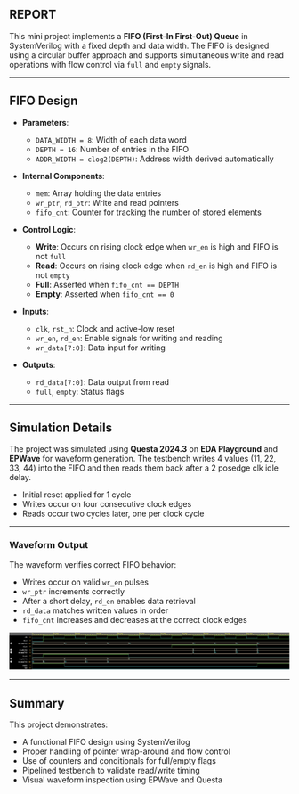 ## REPORT

This mini project implements a **FIFO (First-In First-Out) Queue** in SystemVerilog with a fixed depth and data width. The FIFO is designed using a circular buffer approach and supports simultaneous write and read operations with flow control via `full` and `empty` signals.

---

## FIFO Design

- **Parameters**:
  - `DATA_WIDTH = 8`: Width of each data word
  - `DEPTH = 16`: Number of entries in the FIFO
  - `ADDR_WIDTH = clog2(DEPTH)`: Address width derived automatically

- **Internal Components**:
  - `mem`: Array holding the data entries
  - `wr_ptr`, `rd_ptr`: Write and read pointers
  - `fifo_cnt`: Counter for tracking the number of stored elements

- **Control Logic**:
  - **Write**: Occurs on rising clock edge when `wr_en` is high and FIFO is not `full`
  - **Read**: Occurs on rising clock edge when `rd_en` is high and FIFO is not `empty`
  - **Full**: Asserted when `fifo_cnt == DEPTH`
  - **Empty**: Asserted when `fifo_cnt == 0`

- **Inputs**:
  - `clk`, `rst_n`: Clock and active-low reset
  - `wr_en`, `rd_en`: Enable signals for writing and reading
  - `wr_data[7:0]`: Data input for writing

- **Outputs**:
  - `rd_data[7:0]`: Data output from read
  - `full`, `empty`: Status flags

---

## Simulation Details

The project was simulated using **Questa 2024.3** on **EDA Playground** and **EPWave** for waveform generation. The testbench writes 4 values (11, 22, 33, 44) into the FIFO and then reads them back after a 2 posedge clk idle delay.

- Initial reset applied for 1 cycle
- Writes occur on four consecutive clock edges
- Reads occur two cycles later, one per clock cycle

---

### Waveform Output

The waveform verifies correct FIFO behavior:
- Writes occur on valid `wr_en` pulses
- `wr_ptr` increments correctly
- After a short delay, `rd_en` enables data retrieval
- `rd_data` matches written values in order
- `fifo_cnt` increases and decreases at the correct clock edges

![FIFO Waveform](fifo_wave.png)

---

## Summary

This project demonstrates:

- A functional FIFO design using SystemVerilog
- Proper handling of pointer wrap-around and flow control
- Use of counters and conditionals for full/empty flags
- Pipelined testbench to validate read/write timing
- Visual waveform inspection using EPWave and Questa
